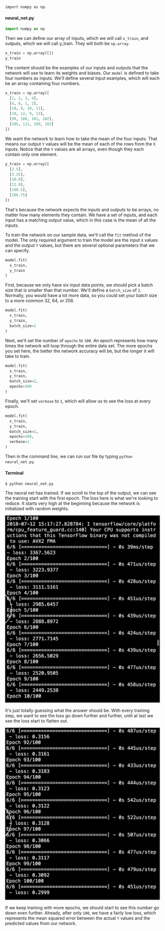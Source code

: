 `import numpy as np`. 

#### neural_net.py

```python
import numpy as np
```

Then we can define our array of inputs, which we will call `x_train`, and outputs, which we will call y_train. They will both be `np.array`.

```python
x_train = np.array([])
y_train
```
The content should be the examples of our inputs and outputs that the network will use to learn its weights and biases. Our `model` is defined to take four numbers as inputs. We'll define several input examples, which will each be an array containing four numbers.

```python
x_train = np.array([
  [1, 2, 3, 4],
  [4, 6, 1, 2],
  [10, 9, 10, 11],
  [10, 12, 9, 13],
  [99, 100, 101, 102],
  [105, 111, 109, 102]
])
```

We want the network to learn how to take the mean of the four inputs. That means our output `Y` values will be the mean of each of the rows from the `X` inputs. Notice that the `Y` values are all arrays, even though they each contain only one element.

```python
y_train = np.array([
  [2.5],
  [3.25],
  [10.0],
  [11.0],
  [100.5],
  [106.75]
])
```
That's because the network expects the inputs and outputs to be arrays, no matter how many elements they contain. We have a set of inputs, and each input has a matching output value, which in this case is the mean of all the inputs.

To train the network on our sample data, we'll call the `fit` method of the model. The only required argument to train the model are the input `X` values and the output `Y` values, but there are several optional parameters that we can specify.

```python
model.fit(
  x_train,
  y_train
)
```

First, because we only have six input data points, we should pick a batch size that is smaller than that number. We'll define a `batch_size` of `2`. Normally, you would have a lot more data, so you could set your batch size to a more common 32, 64, or 256.

```python
model.fit(
  x_train,
  y_train,
  batch_size=2
)
```

Next, we'll set the number of `epochs` to `100`. An epoch represents how many times the network will loop through the entire data set. The more epochs you set here, the better the network accuracy will be, but the longer it will take to train.

```python
model.fit(
  x_train,
  y_train,
  batch_size=2,
  epochs=100
)
```

Finally, we'll set `verbose` to `1`, which will allow us to see the loss at every epoch.

```python
model.fit(
  x_train,
  y_train,
  batch_size=2,
  epochs=100,
  verbose=1
)
```

Then in the command line, we can run our file by typing `python neural_net.py`.

#### Terminal
```
$ python neural_net.py
```

The neural net has trained. If we scroll to the top of the output, we can see the training start with the first epoch. The loss here is what we're looking to reduce. It starts very high at the beginning because the network is initialized with random weights.

![Top Output](../images/python-train-a-sequential-keras-model-with-sample-data-top-output.png)

It's just totally guessing what the answer should be. With every training step, we want to see the loss go down further and further, until at last we see the loss start to flatten out.

![Bottom Output](../images/python-train-a-sequential-keras-model-with-sample-data-bottom.png)

If we keep training with more epochs, we should start to see this number go down even further. Already, after only `100`, we have a fairly low loss, which represents the mean squared error between the actual `Y` values and the predicted values from our network.